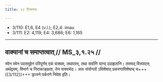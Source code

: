 ```yaml
---
title: २२ टिप्पणयः

---
```

- 3/110: E1,6, E4 (v.l.); E2,4: imau
- 3/111: E2: 4,119; E4: 3,686; E6: 1,165

____________________________________________


## वाक्यानां च समाप्तत्वात् // MS_३,१.२५ //

स्वेन स्वेन पदसमूहेन परिपूर्णम् एकं वाक्यम्, तथापरम्, तथा सर्वाणि यान्य् उदाहृतानि। तस्माद् विस्पष्टम् अर्थद्वयम्, विभागे च निराकाङ्क्षता, तेन वाक्यभेदः। अतः संयोगतो ऽविशेषात् प्रकरणाविशेषाच् च+++({3/112})+++ कृत्स्ने पर्करणे निवेश इति।
